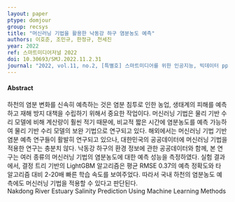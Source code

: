 ```yaml
---
layout: paper
ptype: domjour
group: recsys
title: "머신러닝 기법을 활용한 낙동강 하구 염분농도 예측"
authors: 이호준, 조민규, 한정규, 천세진
year: 2022
ref: 스마트미디어저널 2022
doi: 10.30693/SMJ.2022.11.2.31
journal: "2022, vol.11, no.2, [특별호] 스마트미디어를 위한 인공지능, 빅데이터 pp. 31-38"
---
```


<h4><span class="badge badge-info">Abstract</span></h4>
하천의 염분 변화를 신속히 예측하는 것은 염분 침투로 인한 농업, 생태계의 피해를 예측하고 재해 방지 대책을 수립하기 위해서 중요한 작업이다. 머신러닝 기법은 물리 기반 수리 모델에 비해 계산량이 훨씬 적기 때문에, 비교적 짧은 시간에 염분농도를 예측 가능하여 물리 기반 수리 모델의 보완 기법으로 연구되고 있다. 해외에서는 머신러닝 기법 기반 염분 예측 연구들이 활발히 연구되고 있으나, 대한민국의 공공데이터에 머신러닝 기법을 적용한 연구는 충분치 않다. 낙동강 하구의 환경 정보에 관한 공공데이터와 함께, 본 연구는 여러 종류의 머신러닝 기법의 염분농도에 대한 예측 성능을 측정하였다. 실험 결과에서, 결정 트리 기반의 LightGBM 알고리즘은 평균 RMSE 0.37의 예측 정확도와 타 알고리즘 대비 2-20배 빠른 학습 속도를 보여주었다. 따라서 국내 하천의 염분농도 예측에도 머신러닝 기법을 적용할 수 있다고 판단된다.

<div class="alert alert-warning" role="alert">
   Nakdong River Estuary Salinity Prediction Using Machine Learning Methods
</div>